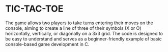 # TIC-TAC-TOE
The game allows two players to take turns entering their moves on the console, aiming to create a line of three of their symbols (X or O) horizontally, vertically, or diagonally on a 3x3 grid. The code is designed to be easy to understand and serves as a beginner-friendly example of basic console-based game development in C.

